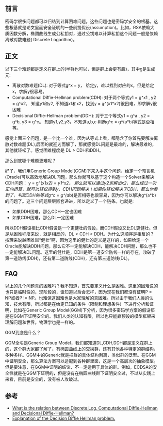 ## 前言

密码学很多问题都可以归结到计算困难问题，这些问题也是密码学安全的根基。这些根基就是论文里面安全证明的一些前提假设(assumption)。比如，RSA依赖大质因数分解，椭圆曲线生成公私钥对，通过公钥难以计算私钥这个问题一般是依赖离散对数难题( Discrete Logarithm)。

## 正文

以下三个难题都是定义在群上的(半群也可以，但是群上会更有趣)，其中g是生成元:

- 离散对数难题(DL): 对于等式g^x = y，  给定y，难以找到对应的x。但是给定x，求解y很容易。
- Computational Diffie-Hellman problem(CDH): 对于两个等式y1 = g^x1 , y2 = g^x2， 知道y1和y2, 不知道x1和x2，找到y = g^(x1*x2)很困难，即求解y很困难
- Decisional Diffie-Hellman problem(DDH): 对于三个等式y1 = g^a , y2 = g^b, y3 = g^c。 知道y1,y2,y3，不知道a,b,c 判断g^c = g^(a*b)等式是否相等。

感觉上面三个问题，是一个比一个难，因为从等式上看，都隐含了你首先要解决离散对数难题(DL),后面的就迎刃而解了，那就感觉DL问题是最难的，解决最难的，其他就轻松了。感觉困难程度是 DL > CDH和DDH。

那么到底哪个难题更难呢？

好了，我们用Generic Group Model(GGM)下来入手这个问题，给定一个预言机(Oracle)可以高效地解决DL问题，那么你就可以基于这个构造一个Solver来解决CDH问题： y = g^(x1*x2) = y1^x2， 那么就可以通过y2求解出x2，那么经过一次正向运算，就可以轻松得到y，CDH问题解决！如果你轻松解决了CDH，那么你看到了，判断DDH的等式g^c = g^(a*b)是否相等也很容易，因为你可以解决g^(a*b)的问题了。这三个问题层层嵌套递进，所以定义了一个链条。也就是:

- 如果DDH困难，那么CDH一定也困难
- 如果CDH困难，那么DL一定困难

所以DDH假设相比CDH假设是一个更健壮的假设，而CDH假设又比DL更健壮。但是从困难程度来说，就是相反的，DL > CDH > DDH。为什么这顺序是相反的？按理来说越困难越“健壮”啊，因为这里的健壮的定义是这样的，如果给定一个Oracle能解决DDH问题，那么它不一定能解决CDH，能解决CDH问题，那么也不一定能解决DL问题。这里的健壮是，DDH是第一道安全防线一样的存在，攻破了第一道防线(DDH)，还有第二道防线(CDH)，还有第三道防线(DL)。

## FAQ

以上的几个问题真的困难吗？我不知道，首先要定义什么是困难。这里的困难说的也只是临时性的，现阶段的，谁知道以后会怎样，因为现在我们都没有证明P = NP或者P != NP。也难保这困难也是大家理解的真困难。所以由于我们人类的认知，技术有限，所以都是在给定已知的条件（限制和理想条件）下进行分析和证明，比如在Generic Group Model(GGM)下分析，因为很多密码学方案的假设都是在GGM下证明安全的。我们人类的认知有限，所以也只能靠预设的模型框架来理解问题和世界，物理学也是一样的。

GGM到底是什么？

GGM全名是Generic Group Model，我们都知道DL,CDH,DDH都是定义在群上的，这个群大家都了解了，有椭圆曲线上的交换群，还有其他各种特定的群结构，多种多样。GGM中的Generic就是把群的具体结构剥离，类似群的泛型。在GGM中证明安全，那么算法方案可以适配到各种群里面，这是一个高层次的抽象模型。但是要注意，在GGM中证明的结论，不一定适用于具体的群。例如，ECDSA的安全性就是在GGM下证明的，但是没有在椭圆曲线群下证明安全过，不过从实践上来看，目前是安全的，没有被人攻破过。

## 参考

- [What is the relation between Discrete Log, Computational Diffie-Hellman and Decisional Diffie-Hellman?](https://crypto.stackexchange.com/questions/1493/what-is-the-relation-between-discrete-log-computational-diffie-hellman-and-deci)
- [Explanation of the Decision Diffie Hellman problem.](https://crypto.stackexchange.com/questions/5254/explanation-of-the-decision-diffie-hellman-ddh-problem)